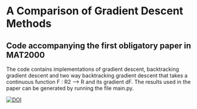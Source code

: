 # A Comparison of Gradient Descent Methods 
## Code accompanying the first obligatory paper in MAT2000

The code contains implementations of gradient descent, backtracking gradient descent and two way backtracking gradient descent that takes a continuous function 
F : R2 --> R and its gradient dF. The results used in the paper can be generated by running the file main.py. 

[![DOI](https://zenodo.org/badge/464109719.svg)](https://zenodo.org/badge/latestdoi/464109719)
